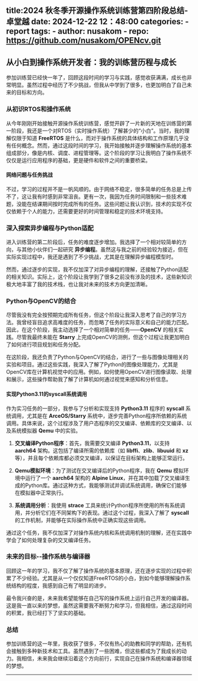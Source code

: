 title:2024 秋冬季开源操作系统训练营第四阶段总结-卓堂越
date: 2024-12-22 12：48:00
categories:
    - report
tags:
    - author: nusakom
    - repo: https://github.com/nusakom/OPENcv.git
---

## 从小白到操作系统开发者：我的训练营历程与成长

参加训练营已经快一年了，回顾这段时间的学习与实践，感觉收获满满，成长也非常明显。虽然过程中经历了不少挑战，但我从中学到了很多，也更加明白了自己未来的目标和方向。

### 从初识RTOS和操作系统

从今年刚刚开始接触开源操作系统训练营，感觉开辟了一片新的天地在训练营的第一阶段，我还是一个对RTOS（实时操作系统）了解甚少的“小白”。当时，我的理解仅限于知道 **FreeRTOS** 是什么，而对于操作系统的具体结构和工作原理几乎没有任何概念。然而，通过这段时间的学习，我开始接触并逐步理解操作系统的基本组成部分，像是内核、调度、进程管理等。这个阶段的学习让我明白了操作系统不仅仅是运行应用程序的基础，更是硬件和软件之间的重要桥梁。

#### 网络问题与任务挑战

不过，学习的过程并不是一帆风顺的。由于网络不稳定，很多简单的任务总是上传不了，这让我有时感到非常沮丧。更有一次，我因为任务时间限制和一些技术难题，没能在结课期间按时完成所有的任务。这些问题让我认识到，技术的实现不仅仅依赖于个人的能力，还需要更好的时间管理和稳定的技术环境支持。

### 深入探索异步编程与Python适配

进入训练营的第二阶段后，任务的难度逐步增加。我选择了一个相对较简单的方向，与其他小伙伴们一起研究 **异步编程**。虽然这与我之前的经验较为接近，但在实际实现过程中，我还是遇到了不少挑战，尤其是在理解异步编程模型时。

然而，通过逐步的实现，我不仅加深了对异步编程的理解，还接触了Python适配的相关知识。实际上，这个阶段让我学到了很多之前没有涉及的技术，这些新知识极大地丰富了我的技术栈，也让我对未来的技术方向更加清晰。

### Python与OpenCV的结合

尽管我没有完全按预期完成所有任务，但这个阶段让我深入思考了自己的学习方法。我曾经盲目追求高难度的任务，而忽略了任务的实际意义和自己的能力匹配。因此，在这个阶段，我主动选择了一个相对简单的任务——**OpenCV** 的相关实践。尽管我最终未能在 **Starry** 上完成OpenCV的测例，但这个过程让我更加明白了如何进行项目规划和任务分配。

在这阶段，我还负责了Python与OpenCV的结合，进行了一些与图像处理相关的实验和项目。通过这些实践，我深入了解了Python的图像处理能力，尤其是OpenCV库在计算机视觉中的应用。例如，如何使用OpenCV进行图像读取、处理和展示，这些操作帮助我了解了计算机如何通过视觉来感知和分析信息。

#### 实现Python3.11的syscall系统调用

作为实习任务的一部分，我参与了分析和实现支持 **Python3.11** 程序的 **syscall** 系统调用，尤其是在 **ArceOS/Starry** 系统中，逐步完善Python程序所依赖的系统调用。具体来说，这个过程涉及了用户态程序的交叉编译、依赖库的交叉编译、以及系统模拟器 **Qemu** 中的实验。

1. **交叉编译Python程序**：首先，我需要交叉编译 **Python3.11**，以支持 **aarch64** 架构。这包括了编译所需的依赖库（如 **libffi**、**zlib**、**libuuid** 和 **xz** 等），并且每个依赖库都必须交叉编译，以保证在目标架构上能够正常运行。

2. **Qemu模拟环境**：为了测试在交叉编译后的Python程序，我在 **Qemu** 模拟环境中运行了一个 **aarch64** 架构的 **Alpine Linux**，并在其中加载了交叉编译生成的Python库。通过这种方式，我能够测试并调试系统调用，确保它们能够在模拟器中正常执行。

3. **系统调用分析**：我使用 **strace** 工具来统计Python程序所使用的所有系统调用，并分析它们在不同架构下的表现。通过这个过程，我深入了解了 **syscall** 的工作机制，并能够在实际操作系统中正确实现这些调用。

通过这个任务，我不仅加深了对操作系统内核和系统调用机制的理解，还在实践中学会了如何处理复杂的交叉编译任务。

### 未来的目标--操作系统与编译器

回顾这一年的学习，我不仅了解了操作系统的基本原理，还在逐步实现的过程中积累了不少经验。尤其是从一个仅仅知道FreeRTOS的小白，到如今能够理解操作系统结构的程度，我感到自己有了明显的进步。

最令我兴奋的是，未来我希望能够在自己写的操作系统上运行自己开发的编译器。这是我一直以来的梦想，虽然这需要我不断努力和学习，但我相信，通过这段时间的积累，我已经打下了坚实的基础。

### 总结

参加训练营的这一年里，我收获了很多，不仅有热心的助教和同学的帮助，还有机会接触到多种新技术和工具。虽然遇到了一些困难，但这些都成为了我成长的动力。我相信，未来我会继续沿着这个方向前行，实现自己在操作系统和编译器领域的梦想。

---